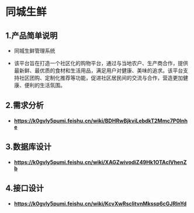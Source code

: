 # 同城生鲜

## 1.产品简单说明
- 同城生鲜管理系统

- 该平台旨在打造一个社区化的购物平台，通过与当地农户、生产商合作，提供最新鲜、最优质的食材和生活用品，满足用户对健康、美味的追求。该平台支持社区团购、定制化推荐等功能，促进社区居民间的交流与合作，营造更加健康、便利的生活氛围。

## 2.需求分析
- #### https://k0gvly5pumi.feishu.cn/wiki/BDHRwBjkviLebdkT2Mmc7P0Inhe

## 3.数据库设计
- #### https://k0gvly5pumi.feishu.cn/wiki/XAGZwivodiZ49Hk1OTAclVhenZb

## 4.接口设计
- #### https://k0gvly5pumi.feishu.cn/wiki/KcvXwRsclitvnMkssp6cGJRlnYd